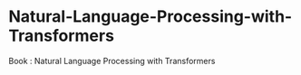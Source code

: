 # Natural-Language-Processing-with-Transformers
Book :  Natural Language Processing with Transformers 
